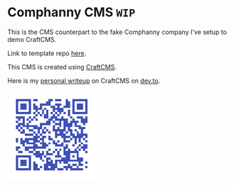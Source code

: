 # Comphanny CMS `WIP`

This is the CMS counterpart to the fake Comphanny company I've setup to demo CraftCMS.

Link to template repo [here](https://github.com/DavinaLeong/proj-comphaanyy-template).

This CMS is created using [CraftCMS](https://craftcms.com/).

Here is my [personal writeup](https://dev.to/davinaleong/introduction-to-craftcms-1n9a) on CraftCMS on [dev.to](https://dev.to/).

![qrcode to craft writeup](./web/images/devto-craft-qrcode.png)
